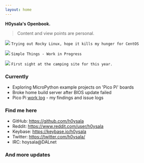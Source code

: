 ```yaml
---
layout: home
---
```


**H0ysala's Openbook.**

> Content and view points are personal.


![](https://heritage.h0ysala.net/_/6af6548d81988c50459d1417b5220b4684db93900de129e6941bb5a4e5c504f2.png)
`Trying out Rocky Linux, hope it kills my hunger for CentOS`

![](https://heritage.h0ysala.net/_/51e8b5dfee2b12eb34ff660c82e80badaeb2c36004bc696d7ed662446dfcf0e1.png)
`Simple Things - Work in Progress`

![](https://heritage.h0ysala.net/_/79f6d25399d34140afb431f8a2391e63f62c1261bcb70490a9851727a2c51662.JPG)
`First sight at the camping site for this year.` 

### Currently

* Exploring MicroPython example projects on 'Pico Pi' boards
* Broke home build server after BIOS update failed
* Pico Pi [work log](/pages/picopi_logs.html) - my findings and issue logs 

### Find me here

* GitHub:    <https://github.com/h0ysala>
* Reddit:    <https://www.reddit.com/user/h0ysala>
* Keybase:   <https://keybase.io/h0ysala>
* Twitter:   <https://twitter.com/h0ysala/>
* IRC:       hoysala@DALnet

### And more updates


